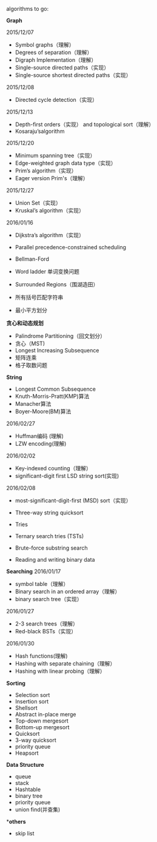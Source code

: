 algorithms to go:

**Graph**

2015/12/07
- Symbol graphs（理解）
- Degrees of separation（理解）
- Digraph Implementation（理解）
- Single-source directed paths（实现）
- Single-source shortest directed paths（实现）

2015/12/08
- Directed cycle detection（实现）

2015/12/13
- Depth-first orders（实现） and topological sort（理解）
- Kosaraju’salgorithm

2015/12/20
- Minimum spanning tree（实现）
- Edge-weighted graph data type（实现）
- Prim’s algorithm（实现）
- Eager version Prim's（理解）

2015/12/27
- Union Set（实现）
- Kruskal’s algorithm（实现）

2016/01/16
- Dijkstra’s algorithm（实现）

- Parallel precedence-constrained scheduling
- Bellman-Ford
- Word ladder 单词变换问题
- Surrounded Regions（围湖造田）
- 所有括号匹配字符串
- 最小平方划分

**贪心和动态规划**
- Palindrome Partitioning（回文划分）
- 贪心（MST)
- Longest Increasing Subsequence
- 矩阵连乘
- 格子取数问题

**String**
- Longest Common Subsequence
- Knuth-Morris-Pratt(KMP)算法
- Manacher算法
- Boyer-Moore(BM)算法

2016/02/27
- Huffman编码 (理解)
- LZW encoding(理解)

2016/02/02
- Key-indexed counting（理解）
- significant-digit first LSD string sort(实现)

2016/02/08
- most-significant-digit-first (MSD) sort（实现）

- Three-way string quicksort
- Tries
- Ternary search tries (TSTs)
- Brute-force substring search
- Reading and writing binary data

**Searching**
2016/01/17
- symbol table（理解）
- Binary search in an ordered array（理解）
- binary search tree（实现）

2016/01/27
- 2-3 search trees（理解）
- Red-black BSTs（实现）

2016/01/30
- Hash functions(理解)
- Hashing with separate chaining（理解）
- Hashing with linear probing（理解）

**Sorting**
- Selection sort
- Insertion sort
- Shellsort
- Abstract in-place merge
- Top-down mergesort
- Bottom-up mergesort
- Quicksort
- 3-way quicksort
- priority queue
- Heapsort

**Data Structure**
- queue
- stack
- Hashtable
- binary tree
- priority queue
- union find(并查集)

***others**
- skip list












